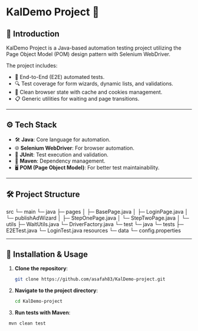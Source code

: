 # KalDemo Project 🚀

## 📖 Introduction
KalDemo Project is a Java-based automation testing project utilizing the Page Object Model (POM) design pattern with Selenium WebDriver.

The project includes:
- 🧪 End-to-End (E2E) automated tests.
- 🔍 Test coverage for form wizards, dynamic lists, and validations.
- 🧹 Clean browser state with cache and cookies management.
- 📋 Generic utilities for waiting and page transitions.

---

## ⚙️ Tech Stack
- 🛠️ **Java**: Core language for automation.
- 🌐 **Selenium WebDriver**: For browser automation.
- 🎯 **JUnit**: Test execution and validation.
- 💾 **Maven**: Dependency management.
- 🖥️ **POM (Page Object Model)**: For better test maintainability.

---

## 🛠️ Project Structure
src
 └─ main
     └─ java
         ├─ pages
         │    ├─ BasePage.java
         │    ├─ LoginPage.java
         │    └─ publishAdWizard
         │         ├─ StepOnePage.java
         │         └─ StepTwoPage.java
         │
         └─ utils
              ├─ WaitUtils.java
              └─ DriverFactory.java
 └─ test
     └─ java
         └─ tests
             ├─ E2ETest.java
             └─ LoginTest.java
resources
 └─ data
     └─ config.properties



---

## 🚀 Installation & Usage

1. **Clone the repository**:
   ```bash
   git clone https://github.com/asafah83/KalDemo-project.git

2. **Navigate to the project directory**:
   ```bash
   cd KalDemo-project

3. **Run tests with Maven**:
  ```bash
   mvn clean test

   




